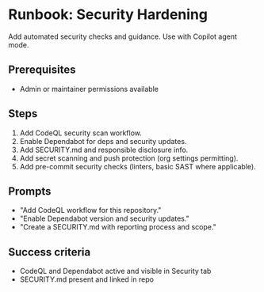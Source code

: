 # Runbook: Security Hardening

Add automated security checks and guidance. Use with Copilot agent mode.

## Prerequisites

- Admin or maintainer permissions available

## Steps

1. Add CodeQL security scan workflow.
2. Enable Dependabot for deps and security updates.
3. Add SECURITY.md and responsible disclosure info.
4. Add secret scanning and push protection (org settings permitting).
5. Add pre-commit security checks (linters, basic SAST where applicable).

## Prompts

- "Add CodeQL workflow for this repository."
- "Enable Dependabot version and security updates."
- "Create a SECURITY.md with reporting process and scope."

## Success criteria

- CodeQL and Dependabot active and visible in Security tab
- SECURITY.md present and linked in repo
